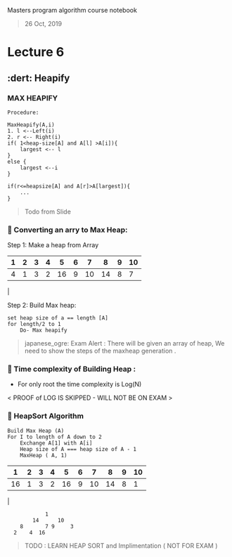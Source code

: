 Masters program algorithm course notebook

> 26 Oct, 2019

# Lecture 6



## :dert: Heapify 

### MAX HEAPIFY

    Procedure:

    MaxHeapify(A,i)
    1. l <--Left(i)
    2. r <-- Right(i)
    if( 1<heap-size[A] and A[l] >A[i]){
        largest <-- l
    }
    else {
        largest <--i
    }

    if(r<=heapsize[A] and A[r]>A[largest]){
        ...
    }
> Todo from Slide



### :rocket: Converting an arry to Max Heap: 

Step 1:  Make a heap from Array


   1   |   2   |   3|4 |5|6|7|8|9|10|
|--------|--------|---------|------|---------|-------|--------------|------|---------|------|
|4|1|3| 2|16|9|10|14|8|7
|



Step 2: Build Max heap: 

    set heap size of a == length [A]
    for length/2 to 1 
        Do- Max heapify




> japanese_ogre:  Exam Alert : There will be given an array of heap, We need to show the steps of the maxheap generation . 




### :rocket: Time complexity of Building Heap :

-  For only root the time complexity is Log(N)


< PROOF of LOG IS SKIPPED - WILL NOT BE ON EXAM >



### :rocket: HeapSort Algorithm

    Build Max Heap (A)
    For I to length of A down to 2
        Exchange A[1] with A[i]
        Heap size of A === heap size of A - 1
        MaxHeap ( A, 1)


   1   |   2   |   3|4 |5|6|7|8|9|10|
|--------|--------|---------|------|---------|-------|--------------|------|---------|------|
|16|1|3| 2|16|9|10|14|8|1
|


                1
            14      10
        8       7 9     3
      2    4  16



> TODO  : LEARN HEAP SORT and Implimentation ( NOT FOR EXAM )